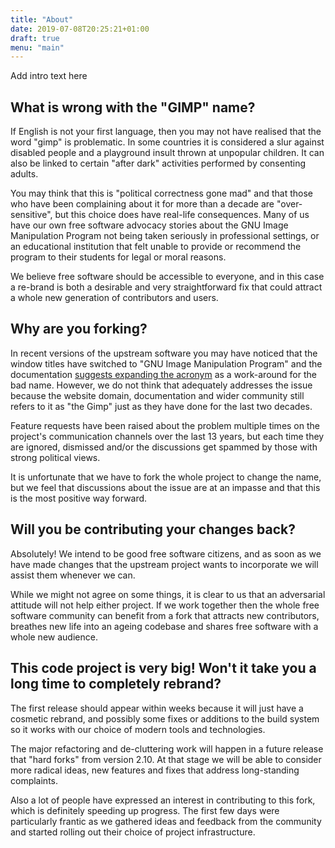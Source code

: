 ```yaml
---
title: "About"
date: 2019-07-08T20:25:21+01:00
draft: true
menu: "main"
---
```

Add intro text here

## What is wrong with the "GIMP" name?
If English is not your first language, then you may not have realised that the word "gimp" is problematic. In some countries it is considered a slur against disabled people and a playground insult thrown at unpopular children. It can also be linked to certain "after dark" activities performed by consenting adults.

You may think that this is "political correctness gone mad" and that those who have been complaining about it for more than a decade are "over-sensitive", but this choice does have real-life consequences. Many of us have our own free software advocacy stories about the GNU Image Manipulation Program not being taken seriously in professional settings, or an educational institution that felt unable to provide or recommend the program to their students for legal or moral reasons.

We believe free software should be accessible to everyone, and in this case a re-brand is both a desirable and very straightforward fix that could attract a whole new generation of contributors and users.

## Why are you forking?
In recent versions of the upstream software you may have noticed that the window titles have switched to "GNU Image Manipulation Program" and the documentation [suggests expanding the acronym](https://www.gimp.org/docs/userfaq.html#i-dont-like-the-name-gimp-will-you-change-it) as a work-around for the bad name. However, we do not think that adequately addresses the issue because the website domain, documentation and wider community still refers to it as "the Gimp" just as they have done for the last two decades.

Feature requests have been raised about the problem multiple times on the project's communication channels over the last 13 years, but each time they are ignored, dismissed and/or the discussions get spammed by those with strong political views.

It is unfortunate that we have to fork the whole project to change the name, but we feel that discussions about the issue are at an impasse and that this is the most positive way forward.

## Will you be contributing your changes back?
Absolutely! We intend to be good free software citizens, and as soon as we have made changes that the upstream project wants to incorporate we will assist them whenever we can.

While we might not agree on some things, it is clear to us that an adversarial attitude will not help either project. If we work together then the whole free software community can benefit from a fork that attracts new contributors, breathes new life into an ageing codebase and shares free software with a whole new audience.

## This code project is very big! Won't it take you a long time to completely rebrand?
The first release should appear within weeks because it will just have a cosmetic rebrand, and possibly some fixes or additions to the build system so it works with our choice of modern tools and technologies.

The major refactoring and de-cluttering work will happen in a future release that "hard forks" from version 2.10. At that stage we will be able to consider more radical ideas, new features and fixes that address long-standing complaints.

Also a lot of people have expressed an interest in contributing to this fork, which is definitely speeding up progress. The first few days were particularly frantic as we gathered ideas and feedback from the community and started rolling out their choice of project infrastructure.
